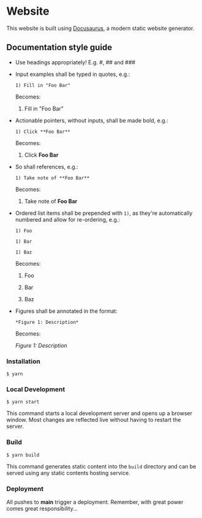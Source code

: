 # Website

This website is built using [Docusaurus](https://docusaurus.io/), a modern static website generator.

## Documentation style guide

- Use headings appropriately! E.g. #, ## and ###
- Input examples shall be typed in quotes, e.g.:

    ```
    1) Fill in "Foo Bar"
    ```

    Becomes:
    
    1) Fill in "Foo Bar"

- Actionable pointers, without inputs, shall be made bold, e.g.:

    ```
    1) Click **Foo Bar**
    ```

    Becomes:
    
    1) Click **Foo Bar**

- So shall references, e.g.:

    ```
    1) Take note of **Foo Bar**
    ```

    Becomes:
    
    1) Take note of **Foo Bar**

- Ordered list items shall be prepended with `1)`, as they're automatically numbered and allow for re-ordering, e.g.:

    ```
    1) Foo

    1) Bar

    1) Baz
    ```

    Becomes:

    1) Foo

    1) Bar

    1) Baz

- Figures shall be annotated in the format:

  ```
  *Figure 1: Description*
  ```

  Becomes:

  *Figure 1: Description*

### Installation

```
$ yarn
```

### Local Development

```
$ yarn start
```

This command starts a local development server and opens up a browser window. Most changes are reflected live without having to restart the server.

### Build

```
$ yarn build
```

This command generates static content into the `build` directory and can be served using any static contents hosting service.

### Deployment

All pushes to **main** trigger a deployment. Remember, with great power comes great responsibility...

